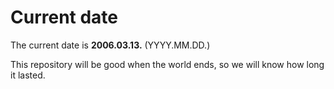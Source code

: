 # Current date

The current date is **2006.03.13.** (YYYY.MM.DD.)

This repository will be good when the world ends, so we will know how long it lasted.